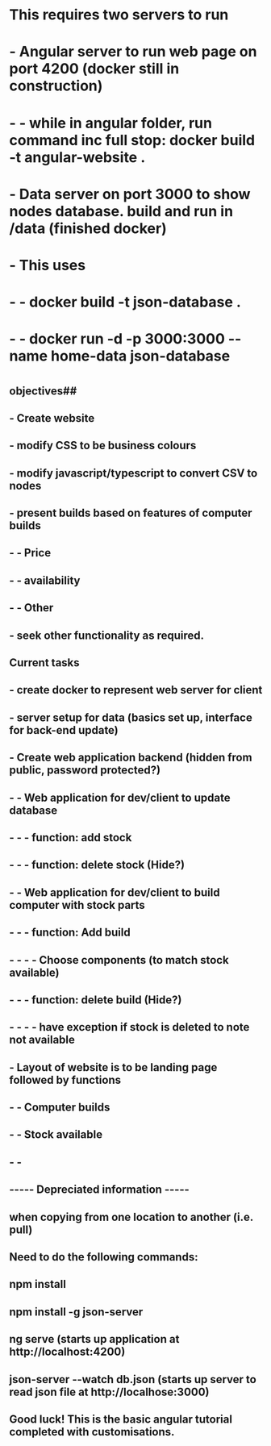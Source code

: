 # This requires two servers to run
# - Angular server to run web page on port 4200 (docker still in construction)
# - - while in angular folder, run command inc full stop: docker build -t angular-website .

# - Data server on port 3000 to show nodes database. build and run in /data (finished docker)
# - This uses
# - - docker build -t json-database .
# - - docker run -d -p 3000:3000 --name home-data json-database
#
## objectives##
##
## - Create website
## - modify CSS to be business colours
## - modify javascript/typescript to convert CSV to nodes
## - present builds based on features of computer builds 
## - - Price
## - - availability
## - - Other
## - seek other functionality as required.
##
##
## Current tasks ##
##
## - create docker to represent web server for client
## - server setup for data (basics set up, interface for back-end update)
## - Create web application backend (hidden from public, password protected?)
## - - Web application for dev/client to update database
## - - - function: add stock
## - - - function: delete stock (Hide?)
## - - Web application for dev/client to build computer with stock parts
## - - - function: Add build
## - - - - Choose components (to match stock available)
## - - - function: delete build (Hide?)
## - - - - have exception if stock is deleted to note not available
##
## - Layout of website is to be landing page followed by functions
## - - Computer builds
## - - Stock available
## - - 
##
##
## ----- Depreciated information ----- ##
## when copying from one location to another (i.e. pull) ##
## Need to do the following commands:
## npm install
## npm install -g json-server
## ng serve (starts up application at http://localhost:4200)


## json-server --watch db.json (starts up server to read json file at http://localhose:3000)

## Good luck! This is the basic angular tutorial completed with customisations.